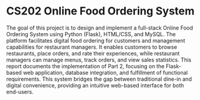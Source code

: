 # CS202 Online Food Ordering System
The goal of this project is to design and implement a full-stack Online Food Ordering System using Python (Flask), HTML/CSS, and MySQL. The platform facilitates digital food ordering for customers and management capabilities for restaurant managers. It enables customers to browse restaurants, place orders, and rate their experiences, while restaurant managers can manage menus, track orders, and view sales statistics. This report documents the implementation of Part 2, focusing on the Flask-based web application, database integration, and fulfillment of functional requirements. This system bridges the gap between traditional dine-in and digital convenience, providing an intuitive web-based interface for both end-users. 
